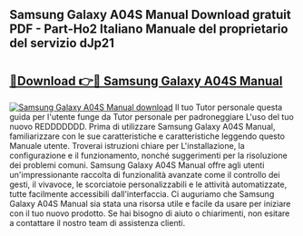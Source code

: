 ## Samsung Galaxy A04S Manual Download gratuit PDF - Part-Ho2 Italiano Manuale del proprietario del servizio dJp21

# <h2><a href="http://dffbhf5.blite.top/?on=Samsung+Galaxy+A04S+Manual">🔗Download 👉🔴 Samsung Galaxy A04S Manual</a></h2>

[![Samsung Galaxy A04S Manual download](https://i.imgur.com/lujVjoI.png)](http://dffbhf5.blite.top/?on=Samsung+Galaxy+A04S+Manual)
Il tuo Tutor personale questa guida per l'utente funge da Tutor personale per padroneggiare L'uso del tuo nuovo REDDDDDDD. Prima di utilizzare Samsung Galaxy A04S Manual, familiarizzare con le sue caratteristiche e caratteristiche leggendo questo Manuale utente. Troverai istruzioni chiare per L'installazione, la configurazione e il funzionamento, nonché suggerimenti per la risoluzione dei problemi comuni. Samsung Galaxy A04S Manual offre agli utenti un'impressionante raccolta di funzionalità avanzate come il controllo dei gesti, il vivavoce, le scorciatoie personalizzabili e le attività automatizzate, tutte facilmente accessibili dall'interfaccia. Ci auguriamo che Samsung Galaxy A04S Manual sia stata una risorsa utile e facile da usare per iniziare con il tuo nuovo prodotto. Se hai bisogno di aiuto o chiarimenti, non esitare a contattare il nostro team di assistenza clienti.

